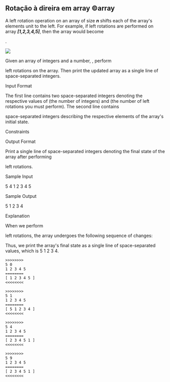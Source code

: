 ## Rotação à direira em array ©array

A left rotation operation on an array of size _**n**_ shifts each of the array's elements unit to the left. For example, if left rotations are performed on array _**[1,2,3,4,5]**_, then the array would become

.

<img src="https://render.githubusercontent.com/render/math?math=1 \leq n \leq 10^5">

Given an array of
integers and a number, , perform

left rotations on the array. Then print the updated array as a single line of space-separated integers.

Input Format

The first line contains two space-separated integers denoting the respective values of
(the number of integers) and (the number of left rotations you must perform).
The second line contains

space-separated integers describing the respective elements of the array's initial state.

Constraints

Output Format

Print a single line of
space-separated integers denoting the final state of the array after performing

left rotations.

Sample Input

5 4
1 2 3 4 5

Sample Output

5 1 2 3 4

Explanation

When we perform

left rotations, the array undergoes the following sequence of changes:

Thus, we print the array's final state as a single line of space-separated values, which is 5 1 2 3 4.

```
>>>>>>>>
5 0
1 2 3 4 5
========
[ 1 2 3 4 5 ]
<<<<<<<<

>>>>>>>>
5 1
1 2 3 4 5
========
[ 5 1 2 3 4 ]
<<<<<<<<

>>>>>>>>
5 4
1 2 3 4 5
========
[ 2 3 4 5 1 ]
<<<<<<<<

>>>>>>>>
5 9
1 2 3 4 5
========
[ 2 3 4 5 1 ]
<<<<<<<<




```